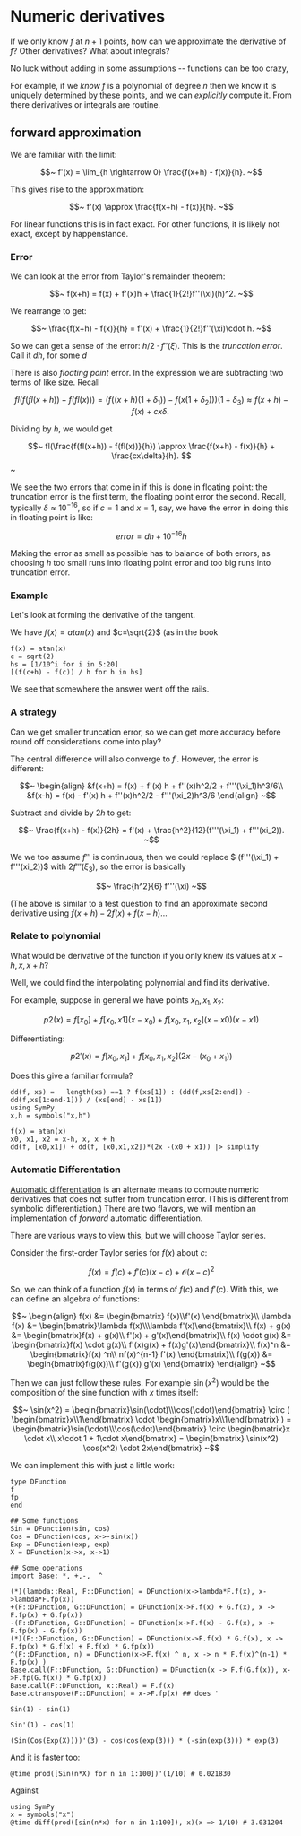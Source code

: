 # Numeric derivatives

If we only know $f$ at $n+1$ points, how can we approximate the derivative of $f$? Other derivatives? What about integrals?


No luck without adding in some assumptions -- functions can be too crazy,

For example, if we *know* $f$ is a polynomial of degree $n$ then we know it is uniquely determined by these points, and we can *explicitly* compute it. From there derivatives or integrals are routine.

## forward approximation

We are familiar with the limit:

$$~
f'(x) = \lim_{h \rightarrow 0} \frac{f(x+h) - f(x)}{h}.
~$$

This gives rise to the approximation:

$$~
f'(x) \approx \frac{f(x+h) - f(x)}{h}.
~$$

For linear functions this is in fact exact. For other functions, it is likely not exact, except by happenstance.

### Error

We can look at the error from Taylor's remainder theorem:

$$~
f(x+h) = f(x) + f'(x)h + \frac{1}{2!}f''(\xi)(h)^2.
~$$

We rearrange to get:

$$~
\frac{f(x+h) - f(x)}{h} = f'(x) + \frac{1}{2!}f''(\xi)\cdot h.
~$$

So we can get a sense of the error: $h/2 \cdot f''(\xi)$. This is the *truncation error*. Call it $d h$, for some $d$

There is also *floating point* error. In the expression we are subtracting two terms of like size. Recall

$$~
fl( f(fl(x+h)) - f(fl(x)) ) = (f((x+h)(1+\delta_1)) - f(x(1 + \delta_2)))(1 + \delta_3)
\approx f(x+h) - f(x) + c x \delta.
~$$

Dividing by $h$, we would get

$$~
fl(\frac{f(fl(x+h)) - f(fl(x))}{h}) \approx \frac{f(x+h) - f(x)}{h} + \frac{cx\delta}{h}.
$$~

We see the two errors that come in if this is done in floating point: the truncation error is the first term, the floating point error the second. Recall, typically $\delta \approx 10^{-16}$, so if $c=1$ and $x=1$, say, we have the error in doing this in floating point is like:

$$~
error = d h + 10^{-16} h
~$$

Making the error as small as possible has to balance of both errors, as choosing $h$ too small runs into floating point error and too big runs into truncation error.


### Example

Let's look at forming the derivative of the tangent.

We have $f(x) = atan(x)$ and $c=\sqrt{2}$ (as in the book

```
f(x) = atan(x)
c = sqrt(2)
hs = [1/10^i for i in 5:20]
[(f(c+h) - f(c)) / h for h in hs]
```

We see that somewhere the answer went off the rails.


### A strategy

Can we get smaller truncation error, so we can get more accuracy before round off considerations come into play?

The central difference will also converge to $f'$. However, the error is different:

$$~
\begin{align}
&f(x+h) = f(x) + f'(x) h + f''(x)h^2/2 + f'''(\xi_1)h^3/6\\
&f(x-h) = f(x) - f'(x) h + f''(x)h^2/2 - f'''(\xi_2)h^3/6
\end{align}
~$$

Subtract and divide by $2h$ to get:

$$~
\frac{f(x+h) - f(x)}{2h} = f'(x) + \frac{h^2}{12}(f'''(\xi_1) + f'''(xi_2)).
~$$

We we too assume $f'''$ is continuous, then we could replace $ (f'''(\xi_1) + f'''(xi_2))$ with $2f'''(\xi_3)$, so the error is basically

$$~
\frac{h^2}{6} f'''(\xi)
~$$

(The above is similar to a test question to find an approximate second derivative using $f(x+h)- 2f(x) + f(x-h)$...

### Relate to polynomial

What would be derivative of the function if you only knew its values at $x-h, x, x+h$?

Well, we could find the interpolating polynomial and find its derivative.

For example, suppose in general we have points $x_0, x_1, x_2$:

$$~
p2(x) = f[x_0] + f[x_0,x1](x-x_0) + f[x_0,x_1,x_2] (x-x0)(x-x1)
~$$

Differentiating:

$$~
p2'(x) = f[x_0,x_1] + f[x_0, x_1, x_2](2x - (x_0+x_1))
~$$

Does this give a familiar formula?

```
dd(f, xs) =   length(xs) ==1 ? f(xs[1]) : (dd(f,xs[2:end]) - dd(f,xs[1:end-1])) / (xs[end] - xs[1])
using SymPy
x,h = symbols("x,h")

f(x) = atan(x)
x0, x1, x2 = x-h, x, x + h
dd(f, [x0,x1]) + dd(f, [x0,x1,x2])*(2x -(x0 + x1)) |> simplify
```

### Automatic Differentation

[Automatic differentiation](https://en.wikipedia.org/wiki/Automatic_differentiation) is an alternate means to compute numeric derivatives that does not suffer from truncation error. (This is different from symbolic differentiation.) There are two flavors, we will mention an implementation of *forward* automatic differentiation.

There are various ways to view this, but we will choose Taylor series.

Consider the first-order Taylor series for $f(x)$ about $c$:

$$~
f(x) = f(c) + f'(c)(x-c) + \mathcal{O}(x-c)^2
~$$

So, we can think of a function $f(x)$ in terms of $f(c)$ and $f'(c)$. With this, we can define an algebra of functions:

$$~
\begin{align}
f(x) &= \begin{bmatrix} f(x)\\f'(x) \end{bmatrix}\\
\lambda f(x) &= \begin{bmatrix}\lambda f(x)\\\lambda f'(x)\end{bmatrix}\\
f(x) + g(x) &= \begin{bmatrix}f(x) + g(x)\\ f'(x) + g'(x)\end{bmatrix}\\
f(x) \cdot g(x) &= \begin{bmatrix}f(x) \cdot g(x)\\ f'(x)g(x) + f(x)g'(x)\end{bmatrix}\\
f(x)^n &= \begin{bmatrix}f(x) ^n\\ nf(x)^{n-1} f'(x) \end{bmatrix}\\
f(g(x)) &= \begin{bmatrix}f(g(x))\\ f'(g(x)) g'(x) \end{bmatrix}
\end{align}
~$$


Then we can just follow these rules. For example $\sin(x^2)$ would be the composition of the sine function with $x$ times itself:

$$~
\sin(x^2) =
\begin{bmatrix}\sin(\cdot)\\\cos(\cdot)\end{bmatrix} \circ (
\begin{bmatrix}x\\1\end{bmatrix} \cdot \begin{bmatrix}x\\1\end{bmatrix} )
= \begin{bmatrix}\sin(\cdot)\\\cos(\cdot)\end{bmatrix} \circ
\begin{bmatrix}x \cdot x\\ x\cdot 1 + 1\cdot x\end{bmatrix}
= \begin{bmatrix} \sin(x^2) \cos(x^2) \cdot 2x\end{bmatrix}
~$$

We can implement this with just a little work:

```
type DFunction
f
fp
end

## Some functions
Sin = DFunction(sin, cos)
Cos = DFunction(cos, x->-sin(x))
Exp = DFunction(exp, exp)
X = DFunction(x->x, x->1)

## Some operations
import Base: *, +,-,  ^

(*)(lambda::Real, F::DFunction) = DFunction(x->lambda*F.f(x), x->lambda*F.fp(x))
+(F::DFunction, G::DFunction) = DFunction(x->F.f(x) + G.f(x), x -> F.fp(x) + G.fp(x))
-(F::DFunction, G::DFunction) = DFunction(x->F.f(x) - G.f(x), x -> F.fp(x) - G.fp(x))
(*)(F::DFunction, G::DFunction) = DFunction(x->F.f(x) * G.f(x), x -> F.fp(x) * G.f(x) + F.f(x) * G.fp(x))
^(F::DFunction, n) = DFunction(x->F.f(x) ^ n, x -> n * F.f(x)^(n-1) * F.fp(x) )
Base.call(F::DFunction, G::DFunction) = DFunction(x -> F.f(G.f(x)), x->F.fp(G.f(x)) * G.fp(x))
Base.call(F::DFunction, x::Real) = F.f(x)
Base.ctranspose(F::DFunction) = x->F.fp(x) ## does '
```


```
Sin(1) - sin(1)
```

```
Sin'(1) - cos(1)
```

```
(Sin(Cos(Exp(X))))'(3) - cos(cos(exp(3))) * (-sin(exp(3))) * exp(3)
```

And it is faster too:

```
@time prod([Sin(n*X) for n in 1:100])'(1/10) # 0.021830 
```

Against

```
using SymPy
x = symbols("x")
@time diff(prod([sin(n*x) for n in 1:100]), x)(x => 1/10) # 3.031204
```
